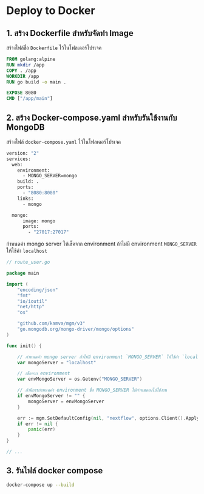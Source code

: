 
# Deploy to Docker

## 1. สร้าง Dockerfile สำหรับจัดทำ Image 

สร้างไฟล์ชื่อ `Dockerfile` ไว้ในโฟลเดอร์โปรเจค

```dockerfile
FROM golang:alpine
RUN mkdir /app
COPY . /app
WORKDIR /app
RUN go build -o main . 

EXPOSE 8080
CMD ["/app/main"]
```

## 2. สร้าง Docker-compose.yaml สำหรับรันใช้งานกับ MongoDB

สร้างไฟล์ `docker-compose.yaml` ไว้ในโฟลเดอร์โปรเจค

```dockerfile
version: "2"
services: 
  web:
    environment:
      - MONGO_SERVER=mongo
    build: .
    ports:
      - "8080:8080"
    links:
      - mongo

  mongo:
      image: mongo
      ports:
        - "27017:27017"
```

กำหนดค่า mongo server ให้เช็คจาก environment ถ้าไม่มี environment `MONGO_SERVER` ให้ใช้ค่า `localhost` 

```go
// route_user.go

package main

import (
	"encoding/json"
	"fmt"
	"io/ioutil"
	"net/http"
	"os"

	"github.com/kamva/mgm/v3"
	"go.mongodb.org/mongo-driver/mongo/options"
)

func init() {

    // กำหนดค่า mongo server ถ้าไม่มี environment `MONGO_SERVER` ให้ใช้ค่า `localhost`
	var mongoServer = "localhost"

    // เช็คจาก environment  
	var envMongoServer = os.Getenv("MONGO_SERVER")

    // ถ้ามีการกำหนดค่า environment ชื่อ MONGO_SERVER ให้กำหนดลงไปใช้งาน
	if envMongoServer != "" {
		mongoServer = envMongoServer
	}

	err := mgm.SetDefaultConfig(nil, "nextflow", options.Client().ApplyURI("mongodb://"+mongoServer+":27017"))
	if err != nil {
		panic(err)
	}
}

// ...
```


## 3. รันไฟล์ docker compose

```bash
docker-compose up --build
```